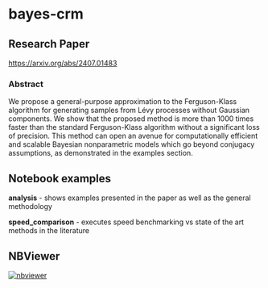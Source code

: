 # bayes-crm

## Research Paper
https://arxiv.org/abs/2407.01483

### Abstract
We propose a general-purpose approximation to the Ferguson-Klass algorithm for generating samples from Lévy processes without Gaussian components. We show that the proposed method is more than 1000 times faster than the standard Ferguson-Klass algorithm without a significant loss of precision. This method can open an avenue for computationally efficient and scalable Bayesian nonparametric models which go beyond conjugacy assumptions, as demonstrated in the examples section.

## Notebook examples
**analysis** - shows examples presented in the paper as well as the general methodology

**speed_comparison** - executes speed benchmarking vs state of the art methods in the literature 

## NBViewer
[![nbviewer](https://raw.githubusercontent.com/jupyter/design/master/logos/Badges/nbviewer_badge.svg)](https://nbviewer.org/github/dbernaciak/bayes-crm/tree/main/notebooks/)